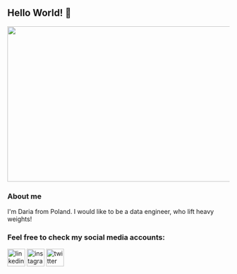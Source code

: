 ## Hello World! 👋

<p align="center">
  <img width="624" height="352" src="https://pbs.twimg.com/media/Ee5FJZ-XYAEVEvS?format=jpg&name=small">
</p>

### About me
I'm Daria from Poland. I would like to be a data engineer, who lift heavy weights! 


### Feel free to check my social media accounts:
[<img src='https://cdn.jsdelivr.net/npm/simple-icons@3.0.1/icons/linkedin.svg' alt='linkedin' height='40'>](https://www.linkedin.com/in/dczerniawko)  [<img src='https://cdn.jsdelivr.net/npm/simple-icons@3.0.1/icons/instagram.svg' alt='instagram' height='40'>](https://www.instagram.com/wysztangowana)  [<img src='https://cdn.jsdelivr.net/npm/simple-icons@3.0.1/icons/twitter.svg' alt='twitter' height='40'>](https://twitter.com/wysztangowana) 
